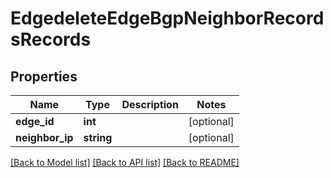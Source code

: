 # EdgedeleteEdgeBgpNeighborRecordsRecords

## Properties
Name | Type | Description | Notes
------------ | ------------- | ------------- | -------------
**edge_id** | **int** |  | [optional] 
**neighbor_ip** | **string** |  | [optional] 

[[Back to Model list]](../README.md#documentation-for-models) [[Back to API list]](../README.md#documentation-for-api-endpoints) [[Back to README]](../README.md)


